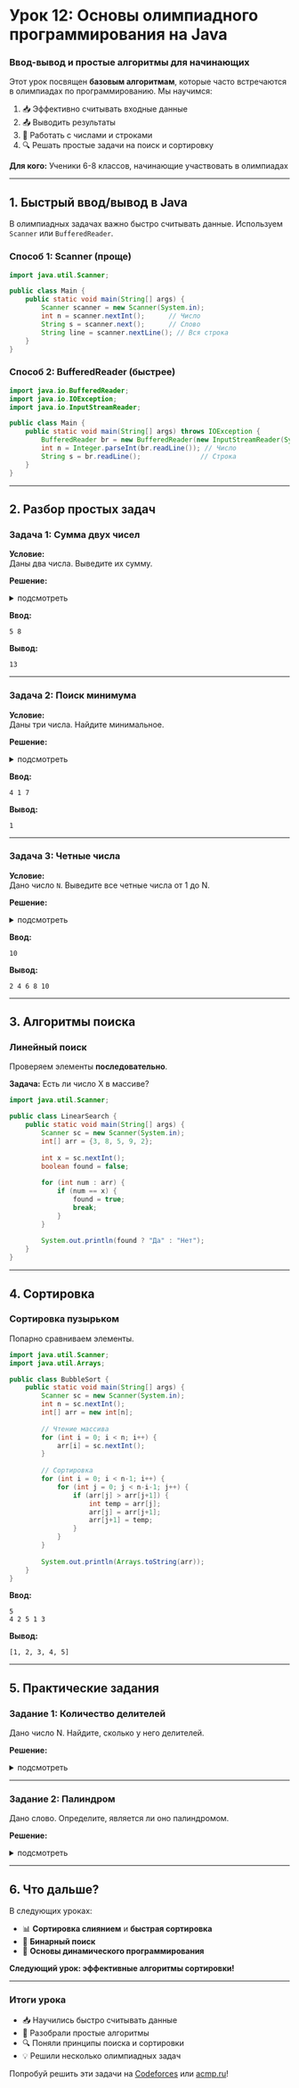 # **Урок 12: Основы олимпиадного программирования на Java**  
### **Ввод-вывод и простые алгоритмы для начинающих**  

Этот урок посвящен **базовым алгоритмам**, которые часто встречаются в олимпиадах по программированию. Мы научимся:  
1. 📥 Эффективно считывать входные данные  
2. 📤 Выводить результаты  
3. 🔢 Работать с числами и строками  
4. 🔍 Решать простые задачи на поиск и сортировку  

**Для кого:** Ученики 6-8 классов, начинающие участвовать в олимпиадах  

---

## **1. Быстрый ввод/вывод в Java**  

В олимпиадных задачах важно быстро считывать данные. Используем `Scanner` или `BufferedReader`.  

### **Способ 1: Scanner (проще)**  
```java
import java.util.Scanner;

public class Main {
    public static void main(String[] args) {
        Scanner scanner = new Scanner(System.in);
        int n = scanner.nextInt();      // Число
        String s = scanner.next();      // Слово
        String line = scanner.nextLine(); // Вся строка
    }
}
```

### **Способ 2: BufferedReader (быстрее)**  
```java
import java.io.BufferedReader;
import java.io.IOException;
import java.io.InputStreamReader;

public class Main {
    public static void main(String[] args) throws IOException {
        BufferedReader br = new BufferedReader(new InputStreamReader(System.in));
        int n = Integer.parseInt(br.readLine()); // Число
        String s = br.readLine();               // Строка
    }
}
```

---

## **2. Разбор простых задач**  

### **Задача 1: Сумма двух чисел**  
**Условие:**  
Даны два числа. Выведите их сумму.  

**Решение:**  
<details>
<summary>подсмотреть</summary>


```java
import java.util.Scanner;

public class Sum {
    public static void main(String[] args) {
        Scanner sc = new Scanner(System.in);
        int a = sc.nextInt();
        int b = sc.nextInt();
        System.out.println(a + b);
    }
}
```
</details>

**Ввод:**  
```
5 8
```
**Вывод:**  
```
13
```

---

### **Задача 2: Поиск минимума**  
**Условие:**  
Даны три числа. Найдите минимальное.  

**Решение:**  
<details>
<summary>подсмотреть</summary>


```java
import java.util.Scanner;

public class MinNumber {
    public static void main(String[] args) {
        Scanner sc = new Scanner(System.in);
        int a = sc.nextInt();
        int b = sc.nextInt();
        int c = sc.nextInt();
        
        int min = Math.min(a, Math.min(b, c));
        System.out.println(min);
    }
}
```
</details>

**Ввод:**  
```
4 1 7
```
**Вывод:**  
```
1
```

---

### **Задача 3: Четные числа**  
**Условие:**  
Дано число `N`. Выведите все четные числа от 1 до N.  

**Решение:**  
<details>
<summary>подсмотреть</summary>


```java
import java.util.Scanner;

public class EvenNumbers {
    public static void main(String[] args) {
        Scanner sc = new Scanner(System.in);
        int n = sc.nextInt();
        
        for (int i = 2; i <= n; i += 2) {
            System.out.print(i + " ");
        }
    }
}
```
</details>

**Ввод:**  
```
10
```
**Вывод:**  
```
2 4 6 8 10 
```

---

## **3. Алгоритмы поиска**  

### **Линейный поиск**  
Проверяем элементы **последовательно**.  

**Задача:** Есть ли число X в массиве?  
```java
import java.util.Scanner;

public class LinearSearch {
    public static void main(String[] args) {
        Scanner sc = new Scanner(System.in);
        int[] arr = {3, 8, 5, 9, 2};
        
        int x = sc.nextInt();
        boolean found = false;
        
        for (int num : arr) {
            if (num == x) {
                found = true;
                break;
            }
        }
        
        System.out.println(found ? "Да" : "Нет");
    }
}
```

---

## **4. Сортировка**  

### **Сортировка пузырьком**  
Попарно сравниваем элементы.  

```java
import java.util.Scanner;
import java.util.Arrays;

public class BubbleSort {
    public static void main(String[] args) {
        Scanner sc = new Scanner(System.in);
        int n = sc.nextInt();
        int[] arr = new int[n];
        
        // Чтение массива
        for (int i = 0; i < n; i++) {
            arr[i] = sc.nextInt();
        }
        
        // Сортировка
        for (int i = 0; i < n-1; i++) {
            for (int j = 0; j < n-i-1; j++) {
                if (arr[j] > arr[j+1]) {
                    int temp = arr[j];
                    arr[j] = arr[j+1];
                    arr[j+1] = temp;
                }
            }
        }
        
        System.out.println(Arrays.toString(arr));
    }
}
```

**Ввод:**  
```
5
4 2 5 1 3
```
**Вывод:**  
```
[1, 2, 3, 4, 5]
```

---

## **5. Практические задания**  

### **Задание 1: Количество делителей**  
Дано число N. Найдите, сколько у него делителей.  

**Решение:**  
<details>
<summary>подсмотреть</summary>


```java
import java.util.Scanner;

public class Divisors {
    public static void main(String[] args) {
        Scanner sc = new Scanner(System.in);
        int n = sc.nextInt();
        int count = 0;
        
        for (int i = 1; i <= n; i++) {
            if (n % i == 0) {
                count++;
            }
        }
        
        System.out.println(count);
    }
}
```
</details>

---

### **Задание 2: Палиндром**  
Дано слово. Определите, является ли оно палиндромом.  

**Решение:**  
<details>
<summary>подсмотреть</summary>


```java
import java.util.Scanner;

public class Palindrome {
    public static void main(String[] args) {
        Scanner sc = new Scanner(System.in);
        String s = sc.next();
        boolean isPalindrome = true;
        
        for (int i = 0; i < s.length()/2; i++) {
            if (s.charAt(i) != s.charAt(s.length()-1-i)) {
                isPalindrome = false;
                break;
            }
        }
        
        System.out.println(isPalindrome ? "Да" : "Нет");
    }
}
```
</details>

---

## **6. Что дальше?**  
В следующих уроках:  
- 📊 **Сортировка слиянием** и **быстрая сортировка**  
- 🔎 **Бинарный поиск**  
- 🧮 **Основы динамического программирования**  

**Следующий урок: эффективные алгоритмы сортировки!**  

---

### **Итоги урока**  
- 📥 Научились быстро считывать данные  
- 🔢 Разобрали простые алгоритмы  
- 🔍 Поняли принципы поиска и сортировки  
- 💡 Решили несколько олимпиадных задач  

Попробуй решить эти задачи на [Codeforces](https://codeforces.com/) или [acmp.ru](https://acmp.ru/)!